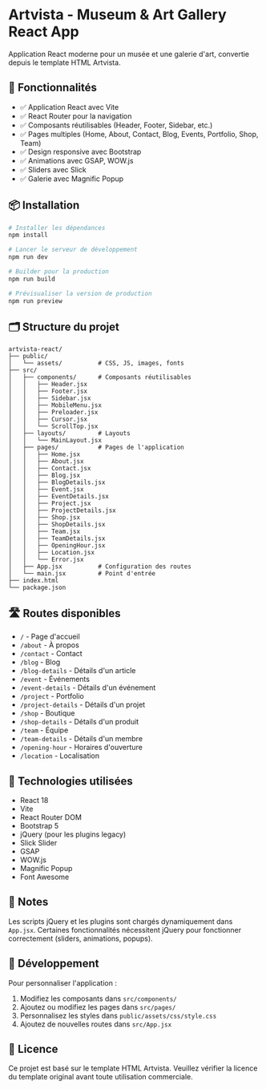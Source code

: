 # Artvista - Museum & Art Gallery React App

Application React moderne pour un musée et une galerie d'art, convertie depuis le template HTML Artvista.

## 🚀 Fonctionnalités

- ✅ Application React avec Vite
- ✅ React Router pour la navigation
- ✅ Composants réutilisables (Header, Footer, Sidebar, etc.)
- ✅ Pages multiples (Home, About, Contact, Blog, Events, Portfolio, Shop, Team)
- ✅ Design responsive avec Bootstrap
- ✅ Animations avec GSAP, WOW.js
- ✅ Sliders avec Slick
- ✅ Galerie avec Magnific Popup

## 📦 Installation

```bash
# Installer les dépendances
npm install

# Lancer le serveur de développement
npm run dev

# Builder pour la production
npm run build

# Prévisualiser la version de production
npm run preview
```

## 🗂️ Structure du projet

```
artvista-react/
├── public/
│   └── assets/          # CSS, JS, images, fonts
├── src/
│   ├── components/      # Composants réutilisables
│   │   ├── Header.jsx
│   │   ├── Footer.jsx
│   │   ├── Sidebar.jsx
│   │   ├── MobileMenu.jsx
│   │   ├── Preloader.jsx
│   │   ├── Cursor.jsx
│   │   └── ScrollTop.jsx
│   ├── layouts/         # Layouts
│   │   └── MainLayout.jsx
│   ├── pages/           # Pages de l'application
│   │   ├── Home.jsx
│   │   ├── About.jsx
│   │   ├── Contact.jsx
│   │   ├── Blog.jsx
│   │   ├── BlogDetails.jsx
│   │   ├── Event.jsx
│   │   ├── EventDetails.jsx
│   │   ├── Project.jsx
│   │   ├── ProjectDetails.jsx
│   │   ├── Shop.jsx
│   │   ├── ShopDetails.jsx
│   │   ├── Team.jsx
│   │   ├── TeamDetails.jsx
│   │   ├── OpeningHour.jsx
│   │   ├── Location.jsx
│   │   └── Error.jsx
│   ├── App.jsx          # Configuration des routes
│   └── main.jsx         # Point d'entrée
├── index.html
└── package.json
```

## 🛣️ Routes disponibles

- `/` - Page d'accueil
- `/about` - À propos
- `/contact` - Contact
- `/blog` - Blog
- `/blog-details` - Détails d'un article
- `/event` - Événements
- `/event-details` - Détails d'un événement
- `/project` - Portfolio
- `/project-details` - Détails d'un projet
- `/shop` - Boutique
- `/shop-details` - Détails d'un produit
- `/team` - Équipe
- `/team-details` - Détails d'un membre
- `/opening-hour` - Horaires d'ouverture
- `/location` - Localisation

## 🎨 Technologies utilisées

- React 18
- Vite
- React Router DOM
- Bootstrap 5
- jQuery (pour les plugins legacy)
- Slick Slider
- GSAP
- WOW.js
- Magnific Popup
- Font Awesome

## 📝 Notes

Les scripts jQuery et les plugins sont chargés dynamiquement dans `App.jsx`. Certaines fonctionnalités nécessitent jQuery pour fonctionner correctement (sliders, animations, popups).

## 🔧 Développement

Pour personnaliser l'application :

1. Modifiez les composants dans `src/components/`
2. Ajoutez ou modifiez les pages dans `src/pages/`
3. Personnalisez les styles dans `public/assets/css/style.css`
4. Ajoutez de nouvelles routes dans `src/App.jsx`

## 📄 Licence

Ce projet est basé sur le template HTML Artvista. Veuillez vérifier la licence du template original avant toute utilisation commerciale.

